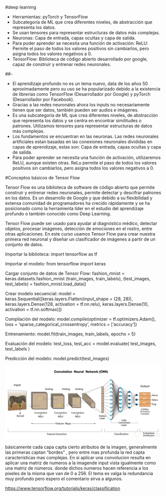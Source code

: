 #deep learning

- Herramientas: pyTorch y TensorFlow
- Subcategoría de ML que crea diferentes niveles, de abstracción que representa los datos.
- Se usan tensores para representar estructuras de datos más complejas.
- Neuronas: Capa de entrada, capas ocultas y capa de salida.
- Para poder aprender se necesita una función de activación: ReLU: Permite el paso de todos los valores positivos sin cambiarlos, pero asigna todos los valores negativos a 0.
- TensorFlow: Biblioteca de código abierto desarrollado por google, capaz de construir y entrenar redes neuronales.

##-

- El aprendizaje profundo no es un tema nuevo, data de los años 50 aproximadamente pero su uso se ha popularizado debido a la existencia de librerias como TensorFlow (Desarrollador por Google) y pyTorch (Desarrollador por Facebook).
- Gracias a las redes neuronales ahora los inputs no necesariamente tienen que ser datos, también pueden ser audios e imágenes.
- Es una subcategoría de ML que crea diferentes niveles, de abstracción que representa los datos y se centra en encontrar similitudes o patrones. Utilizamos tensores para representar estructuras de datos más complejas.
- Los fundamentos se encuentran en las neuronas. Las redes neuronales artificiales estan basadas en las conexiones neuronales divididas en capas de aprendizaje, estas son: Capa de entrada, capas ocultas y capa de salida.
- Para poder aprender se necesita una función de activación, utilizaremos ReLU, aunque existen otras. ReLu permite el paso de todos los valores positivos sin cambiarlos, pero asigna todos los valores negativos a 0.

#Conceptos básicos de Tensor Flow

Tensor Flow es una biblioteca de software de código abierto que permite construir y entrenar redes neuronales, permite detectar y descifrar patrones en los datos. Es un desarrollo de Google y que debido a su flexibilidad y extensa comunidad de programadores ha crecido rápidamente y se ha posicionado como la herramienta líder en el estudio del aprendizaje profundo o también conocido como Deep Learning.

Tensor Flow puede ser usado para ayudar al diagnóstico médico, detectar objetos, procesar imágenes, detección de emociones en el rostro, entre otras aplicaciones. En este curso usamos Tensor Flow para crear nuestra primera red neuronal y diseñar un clasificador de imágenes a partir de un conjunto de datos.

Importar la biblioteca:
import tensorflow as tf

Importar el modelo:
from tensorflow import keras

Cargar conjunto de datos de Tensor Flow:
fashion_mnist = keras.datasets.fashion_mnist
(train_images, train_labels), (test_images, test_labels) = fashion_mnist.load_data()

Crear modelo secuencial:
model = keras.Sequential([keras.layers.Flatten(input_shape = (28, 28)), keras.layers.Dense(128, activation = tf.nn.relu), keras.layers.Dense(10, activation = tf.nn.softmax)])

Compilación del modelo:
model.compile(optimizer = tf.optimizers.Adam(), loss = ‘sparse_categorical_crossentropy’, metrics = [‘accuracy’])

Entrenamiento:
model.fit(train_images, train_labels, epochs = 5)

Evaluación del modelo:
test_loss, test_acc = model.evaluate( test_images, test_labels )

Predicción del modelo:
model.predict(test_images)

![](assets/deep_learning.png)

básicamente cada capa capta cierto atributos de la imagen, generalmente las primeras captan “bordes” , pero entre mas profunda la red capta caracteristicas mas complejas. En si aplicar una convolucion resulta en aplicar una matriz de numeros a la imagende input vista igualmente como una matriz de números. donde dichos numeros hacen referencia a los pixeles de la misma que van de 0 a 256. El tema es valga la redundancia muy profundo pero espero el comentario sirva a algunos.

https://www.tensorflow.org/tutorials/keras/classification
